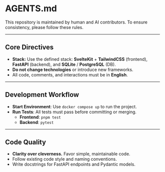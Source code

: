 # AGENTS.md

This repository is maintained by human and AI contributors. To ensure consistency, please follow these rules.

---

## Core Directives

* **Stack:** Use the defined stack: **SvelteKit** + **TailwindCSS** (frontend), **FastAPI** (backend), and **SQLite** / **PostgreSQL** (DB).
* **Do not change technologies** or introduce new frameworks.
* All code, comments, and interactions must be in **English**.

---

## Development Workflow

* **Start Environment**: Use `docker compose up` to run the project.
* **Run Tests**: All tests must pass before committing or merging.
    * **Frontend**: `pnpm test`
    * **Backend**: `pytest`

---

## Code Quality

* **Clarity over cleverness.** Favor simple, maintainable code.
* Follow existing code style and naming conventions.
* Write docstrings for FastAPI endpoints and Pydantic models.
